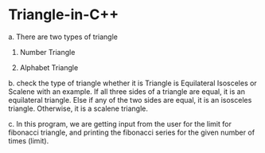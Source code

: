 # Triangle-in-C++
a. There are two types of triangle

1. Number Triangle

2. Alphabet Triangle


b. check the type of triangle whether it is Triangle is Equilateral Isosceles or Scalene with an example. If all three sides of a triangle are equal, it is an equilateral triangle. Else if any of the two sides are equal, it is an isosceles triangle. Otherwise, it is a scalene triangle.

c. In this program, we are getting input from the user for the limit for fibonacci triangle, and printing the fibonacci series for the given number of times (limit).
